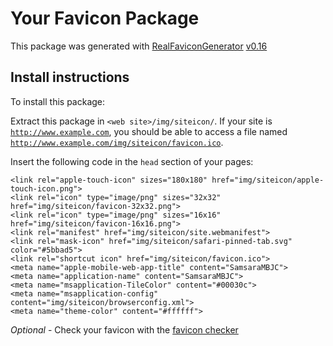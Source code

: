 # Your Favicon Package

This package was generated with [RealFaviconGenerator](https://realfavicongenerator.net/) [v0.16](https://realfavicongenerator.net/change_log#v0.16)

## Install instructions

To install this package:

Extract this package in <code>&lt;web site&gt;/img/siteicon/</code>. If your site is <code>http://www.example.com</code>, you should be able to access a file named <code>http://www.example.com/img/siteicon/favicon.ico</code>.

Insert the following code in the `head` section of your pages:

    <link rel="apple-touch-icon" sizes="180x180" href="img/siteicon/apple-touch-icon.png">
    <link rel="icon" type="image/png" sizes="32x32" href="img/siteicon/favicon-32x32.png">
    <link rel="icon" type="image/png" sizes="16x16" href="img/siteicon/favicon-16x16.png">
    <link rel="manifest" href="img/siteicon/site.webmanifest">
    <link rel="mask-icon" href="img/siteicon/safari-pinned-tab.svg" color="#5bbad5">
    <link rel="shortcut icon" href="img/siteicon/favicon.ico">
    <meta name="apple-mobile-web-app-title" content="SamsaraMBJC">
    <meta name="application-name" content="SamsaraMBJC">
    <meta name="msapplication-TileColor" content="#00030c">
    <meta name="msapplication-config" content="img/siteicon/browserconfig.xml">
    <meta name="theme-color" content="#ffffff">

*Optional* - Check your favicon with the [favicon checker](https://realfavicongenerator.net/favicon_checker)